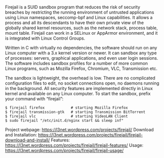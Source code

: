 Firejail is a SUID sandbox program that reduces the risk of security breaches by restricting the running environment of untrusted applications using Linux namespaces, seccomp-bpf and Linux capabilities. It allows a process and all its descendants to have their own private view of the globally shared kernel resources, such as the network stack, process table, mount table. Firejail can work in a SELinux or AppArmor environment, and it is integrated with Linux Control Groups.

Written in C with virtually no dependencies, the software should run on any Linux computer with a 3.x kernel version or newer. It can sandbox any type of processes: servers, graphical applications, and even user login sessions. The software includes sandbox profiles for a number of more common Linux programs, such as Mozilla Firefox, Chromium, VLC, Transmission etc.

The sandbox is lightweight, the overhead is low. There are no complicated configuration files to edit, no socket connections open, no daemons running in the background. All security features are implemented directly in Linux kernel and available on any Linux computer. To start the sandbox, prefix your command with “firejail”:

    $ firejail firefox            # starting Mozilla Firefox
    $ firejail transmission-gtk   # starting Transmission BitTorrent 
    $ firejail vlc                # starting VideoLAN Client
    $ sudo firejail "/etc/init.d/nginx start && sleep inf"

Project webpage: https://l3net.wordpress.com/projects/firejail/
Download and Installation: https://l3net.wordpress.com/projects/firejail/firejail-download-and-install/
Features: https://l3net.wordpress.com/projects/firejail/firejail-features/
Usage: https://l3net.wordpress.com/projects/firejail/firejail-usage/
